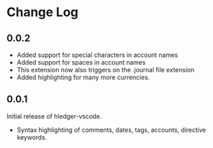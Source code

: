 # Change Log

## 0.0.2

- Added support for special characters in account names
- Added support for spaces in account names
- This extension now also triggers on the .journal file extension
- Added highlighting for many more currencies.

## 0.0.1

Initial release of hledger-vscode.
- Syntax highlighting of comments, dates, tags, accounts, directive keywords.

